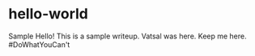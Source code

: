 # hello-world
Sample
Hello! This is a sample writeup.
Vatsal was here. Keep me here. #DoWhatYouCan't
